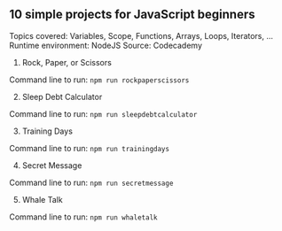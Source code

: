 ## 10 simple projects for JavaScript beginners

Topics covered: Variables, Scope, Functions, Arrays, Loops, Iterators, ...
Runtime environment: NodeJS
Source: Codecademy

1. Rock, Paper, or Scissors

Command line to run: `npm run rockpaperscissors`

2. Sleep Debt Calculator 

Command line to run: `npm run sleepdebtcalculator`

3. Training Days

Command line to run: `npm run trainingdays`

4. Secret Message

Command line to run: `npm run secretmessage`

5. Whale Talk

Command line to run: `npm run whaletalk`

